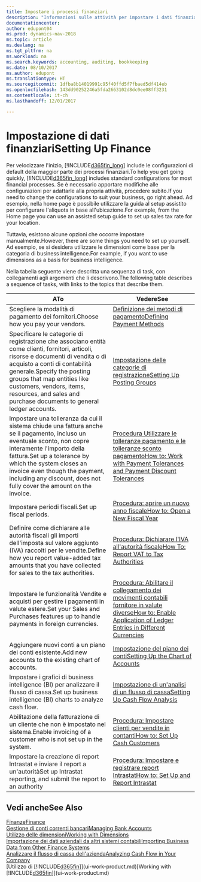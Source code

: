 ```yaml
---
title: Impostare i processi finanziari
description: "Informazioni sulle attività per impostare i dati finanziari nella propria attività per adattarli alle esigenze di contabilità, controllo e gestione dei libri contabili."
documentationcenter: 
author: edupont04
ms.prod: dynamics-nav-2018
ms.topic: article
ms.devlang: na
ms.tgt_pltfrm: na
ms.workload: na
ms.search.keywords: accounting, auditing, bookkeeping
ms.date: 08/10/2017
ms.author: edupont
ms.translationtype: HT
ms.sourcegitcommit: 1dfba8b14019991c95f40ffd5f7fbaed5df414eb
ms.openlocfilehash: 143dd90252246a5fda2663102d8dc0ee08ff3231
ms.contentlocale: it-ch
ms.lasthandoff: 12/01/2017

---
```

# <a name="setting-up-finance"></a><span data-ttu-id="fd038-103">Impostazione di dati finanziari</span><span class="sxs-lookup"><span data-stu-id="fd038-103">Setting Up Finance</span></span>
<span data-ttu-id="fd038-104">Per velocizzare l'inizio, [!INCLUDE[d365fin_long](includes/d365fin_long_md.md)] include le configurazioni di default della maggior parte dei processi finanziari.</span><span class="sxs-lookup"><span data-stu-id="fd038-104">To help you get going quickly, [!INCLUDE[d365fin_long](includes/d365fin_long_md.md)] includes standard configurations for most financial processes.</span></span> <span data-ttu-id="fd038-105">Se è necessario apportare modifiche alle configurazioni per adattarle alla propria attività, procedere subito.</span><span class="sxs-lookup"><span data-stu-id="fd038-105">If you need to change the configurations to suit your business, go right ahead.</span></span> <span data-ttu-id="fd038-106">Ad esempio, nella home page è possibile utilizzare la guida al setup assistito per configurare l'aliquota in base all'ubicazione.</span><span class="sxs-lookup"><span data-stu-id="fd038-106">For example, from the Home page you can use an assisted setup guide to set up sales tax rate for your location.</span></span>  

<span data-ttu-id="fd038-107">Tuttavia, esistono alcune opzioni che occorre impostare manualmente.</span><span class="sxs-lookup"><span data-stu-id="fd038-107">However, there are some things you need to set up yourself.</span></span> <span data-ttu-id="fd038-108">Ad esempio, se si desidera utilizzare le dimensioni come base per la categoria di business intelligence.</span><span class="sxs-lookup"><span data-stu-id="fd038-108">For example, if you want to use dimensions as a basis for business intelligence.</span></span>  

<span data-ttu-id="fd038-109">Nella tabella seguente viene descritta una sequenza di task, con collegamenti agli argomenti che li descrivono.</span><span class="sxs-lookup"><span data-stu-id="fd038-109">The following table describes a sequence of tasks, with links to the topics that describe them.</span></span>

| <span data-ttu-id="fd038-110">A</span><span class="sxs-lookup"><span data-stu-id="fd038-110">To</span></span> | <span data-ttu-id="fd038-111">Vedere</span><span class="sxs-lookup"><span data-stu-id="fd038-111">See</span></span> |
| --- | --- |
| <span data-ttu-id="fd038-112">Scegliere la modalità di pagamento dei fornitori.</span><span class="sxs-lookup"><span data-stu-id="fd038-112">Choose how you pay your vendors.</span></span> |[<span data-ttu-id="fd038-113">Definizione dei metodi di pagamento</span><span class="sxs-lookup"><span data-stu-id="fd038-113">Defining Payment Methods</span></span>](finance-payment-methods.md) |
| <span data-ttu-id="fd038-114">Specificare le categorie di registrazione che associano entità come clienti, fornitori, articoli, risorse e documenti di vendita o di acquisto a conti di contabilità generale.</span><span class="sxs-lookup"><span data-stu-id="fd038-114">Specify the posting groups that map entities like customers, vendors, items, resources, and sales and purchase documents to general ledger accounts.</span></span> |[<span data-ttu-id="fd038-115">Impostazione delle categorie di registrazione</span><span class="sxs-lookup"><span data-stu-id="fd038-115">Setting Up Posting Groups</span></span>](finance-posting-groups.md)|
|<span data-ttu-id="fd038-116">Impostare una tolleranza da cui il sistema chiude una fattura anche se il pagamento, incluso un eventuale sconto, non copre interamente l'importo della fattura.</span><span class="sxs-lookup"><span data-stu-id="fd038-116">Set up a tolerance by which the system closes an invoice even though the payment, including any discount, does not fully cover the amount on the invoice.</span></span>|[<span data-ttu-id="fd038-117">Procedura Utilizzare le tolleranze pagamento e le tolleranze sconto pagamento</span><span class="sxs-lookup"><span data-stu-id="fd038-117">How to: Work with Payment Tolerances and Payment Discount Tolerances</span></span>](finance-payment-tolerance-and-payment-discount-tolerance.md)|
| <span data-ttu-id="fd038-118">Impostare periodi fiscali.</span><span class="sxs-lookup"><span data-stu-id="fd038-118">Set up fiscal periods.</span></span> |[<span data-ttu-id="fd038-119">Procedura: aprire un nuovo anno fiscale</span><span class="sxs-lookup"><span data-stu-id="fd038-119">How to: Open a New Fiscal Year</span></span>](finance-how-open-new-fiscal-year.md) |
| <span data-ttu-id="fd038-120">Definire come dichiarare alle autorità fiscali gli importi dell'imposta sul valore aggiunto (IVA) raccolti per le vendite.</span><span class="sxs-lookup"><span data-stu-id="fd038-120">Define how you report value-added tax amounts that you have collected for sales to the tax authorities.</span></span> |[<span data-ttu-id="fd038-121">Procedura: Dichiarare l'IVA all'autorità fiscale</span><span class="sxs-lookup"><span data-stu-id="fd038-121">How To: Report VAT to Tax Authorities</span></span>](finance-how-report-vat.md)|
| <span data-ttu-id="fd038-122">Impostare le funzionalità Vendite e acquisti per gestire i pagamenti in valute estere.</span><span class="sxs-lookup"><span data-stu-id="fd038-122">Set your Sales and Purchases features up to handle payments in foreign currencies.</span></span>|[<span data-ttu-id="fd038-123">Procedura: Abilitare il collegamento dei movimenti contabili fornitore in valute diverse</span><span class="sxs-lookup"><span data-stu-id="fd038-123">How to: Enable Application of Ledger Entries in Different Currencies</span></span>](finance-how-enable-application-ledger-entries-different-currencies.md)
| <span data-ttu-id="fd038-124">Aggiungere nuovi conti a un piano dei conti esistente.</span><span class="sxs-lookup"><span data-stu-id="fd038-124">Add new accounts to the existing chart of accounts.</span></span> |[<span data-ttu-id="fd038-125">Impostazione del piano dei conti</span><span class="sxs-lookup"><span data-stu-id="fd038-125">Setting Up the Chart of Accounts</span></span>](finance-setup-chart-accounts.md) |
| <span data-ttu-id="fd038-126">Impostare i grafici di business intelligence (BI) per analizzare il flusso di cassa.</span><span class="sxs-lookup"><span data-stu-id="fd038-126">Set up business intelligence (BI) charts to analyze cash flow.</span></span> |[<span data-ttu-id="fd038-127">Impostazione di un'analisi di un flusso di cassa</span><span class="sxs-lookup"><span data-stu-id="fd038-127">Setting Up Cash Flow Analysis</span></span>](finance-setup-cash-flow-analyses.md) |
|<span data-ttu-id="fd038-128">Abilitazione della fatturazione di un cliente che non è impostato nel sistema.</span><span class="sxs-lookup"><span data-stu-id="fd038-128">Enable invoicing of a customer who is not set up in the system.</span></span>|[<span data-ttu-id="fd038-129">Procedura: Impostare clienti per vendite in contanti</span><span class="sxs-lookup"><span data-stu-id="fd038-129">How to: Set Up Cash Customers</span></span>](finance-how-to-set-up-cash-customers.md)|
| <span data-ttu-id="fd038-130">Impostare la creazione di report Intrastat e inviare il report a un'autorità</span><span class="sxs-lookup"><span data-stu-id="fd038-130">Set up Intrastat reporting, and submit the report to an authority</span></span> | [<span data-ttu-id="fd038-131">Procedura: Impostare e registrare report Intrastat</span><span class="sxs-lookup"><span data-stu-id="fd038-131">How to: Set Up and Report Intrastat</span></span>](finance-how-setup-report-intrastat.md)|

## <a name="see-also"></a><span data-ttu-id="fd038-132">Vedi anche</span><span class="sxs-lookup"><span data-stu-id="fd038-132">See Also</span></span>
[<span data-ttu-id="fd038-133">Finanze</span><span class="sxs-lookup"><span data-stu-id="fd038-133">Finance</span></span>](finance.md)  
[<span data-ttu-id="fd038-134">Gestione di conti correnti bancari</span><span class="sxs-lookup"><span data-stu-id="fd038-134">Managing Bank Accounts</span></span>](bank-manage-bank-accounts.md)  
[<span data-ttu-id="fd038-135">Utilizzo delle dimensioni</span><span class="sxs-lookup"><span data-stu-id="fd038-135">Working with Dimensions</span></span>](finance-dimensions.md)  
[<span data-ttu-id="fd038-136">Importazione dei dati aziendali da altri sistemi contabili</span><span class="sxs-lookup"><span data-stu-id="fd038-136">Importing Business Data from Other Finance Systems</span></span>](upload-data.md)  
[<span data-ttu-id="fd038-137">Analizzare il flusso di cassa dell'azienda</span><span class="sxs-lookup"><span data-stu-id="fd038-137">Analyzing Cash Flow in Your Company</span></span>](finance-analyze-cash-flow.md)  
<span data-ttu-id="fd038-138">[Utilizzo di [!INCLUDE[d365fin](includes/d365fin_md.md)]](ui-work-product.md)</span><span class="sxs-lookup"><span data-stu-id="fd038-138">[Working with [!INCLUDE[d365fin](includes/d365fin_md.md)]](ui-work-product.md)</span></span>  

##

